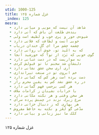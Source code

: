 ```yaml
---
utid: 1000-125
title: غزل شماره ۱۲۵
_index: 125
mesra:
  - شاهد آن نیست که مویی و میانی دارد
  - بنده‌ی طلعت آن باش که آنی دارد
  - شیوه‌ی حور و پری خوب و لطیف است ولی
  - خوبی آنست و لطافت که فلانی دارد
  - چشمه چشمِ مرا ای گل خندان دریاب
  - که به امّید تو، خوش آب روانی دارد
  - گوی خوبی که بَرَد از تو؟ که خورشید آنجا
  - نه سواریست که در دست عنانی دارد
  - دلنشان شد سخنم تا تو قبولش کردی
  - آری آری سخن عشق نشانی دارد
  - خم ابروی تو در صنعت تیراندازی
  - دست برده است زهر کس که کمانی دارد
  - در ره عشق نشد کس به یقین محرم راز
  - هر کسی برحسبِ فهم گمانی دارد
  - با خرابات نشینان ز کرامات ملاف
  - هر سخن وقتی و هر نکته مکانی دارد
  - مرغ زیرک نزند در چمنش پرده سرای
  - هر بهاری که ز دنبال خزانی دارد
  - مدّعی گو لُغَز و نکته به حافظ مفروش
  - کلک ما نیز زبانی و بیانی دارد
---
```

غزل شماره ۱۲۵
